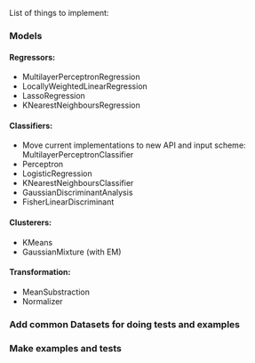 List of things to implement:

### Models
#### Regressors:
- MultilayerPerceptronRegression
- LocallyWeightedLinearRegression
- LassoRegression
- KNearestNeighboursRegression

#### Classifiers:
- Move current implementations to new API and input scheme: MultilayerPerceptronClassifier
- Perceptron
- LogisticRegression
- KNearestNeighboursClassifier
- GaussianDiscriminantAnalysis
- FisherLinearDiscriminant

#### Clusterers:
- KMeans
- GaussianMixture (with EM)

#### Transformation:
- MeanSubstraction
- Normalizer

### Add common Datasets for doing tests and examples
### Make examples and tests